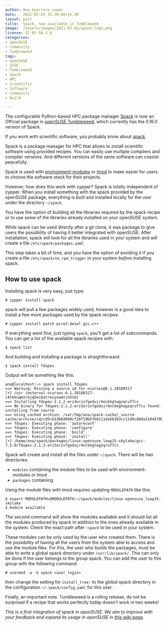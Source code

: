 ```yaml
---
author: Ana Guerrero Lopez
date:   2021-02-01 15:30:00+15:30
layout: post
title:  Spack, now available in Tumbleweed
image:  /assets/images/2021-02-01/spack-logo.png
license: CC-BY-SA-3.0
categories:
- openSUSE
- Community
- Tumbleweed
tags:
- openSUSE
- SUSE
- Tumbleweed
- Spack
- HPC
- Scientific 
- Software
- Community
- Build

---
```


The configurable Python-based HPC package manager [Spack](https://spack.io/) is now an Official package in [openSUSE Tumbleweed](https://software.opensuse.org/distributions/tumbleweed), which currently has the 0.16.0 version of Spack.

If you work with scientific software, you probably know about [spack](https://software.opensuse.org/package/spack).

Spack is a package manager for HPC that allows to install scientific software using provided recipes. You can easily use multiple compilers and compiler versions. And different versions of the same software can coexist peacefully.

Spack is used with [environment-modules](http://modules.sourceforge.net/) or [lmod](https://lmod.readthedocs.io/en/latest/) to make easier for users to choose the software stack for their projects.

However, how does this work with zypper? Spack is totally independent of zypper. When you install something with the spack provided by the openSUSE package, everything is built and installed locally for the user under the directory `~/spack`.

You have the option of building all the libraries required by the spack recipe or to use some of the libraries already installed on your openSUSE system.

While spack can be used directly after a git clone, it was package to give users the possibility of having it better integrated with openSUSE. After installation, spack will look for all the libraries used in your system and will create a file `/etc/spack/packages.yaml`

This step takes a bit of time, and you have the option of avoiding it if you create a file `/etc/spack/no_rpm_trigger` in your system *before* installing spack.

## How to use spack

Installing spack is very easy, just type:

    # zypper install spack

spack will pull a few packages widely used, however is a good idea to install a few more packages used by the spack recipes:

    # zypper install patch pcre2-devel gcc-c++

If everything went fine, just typing `spack`, you'll get a list of subcommands. You can get a list of the available spack recipes with:

    $ spack list

And building and installing a package is straightforward:

    $ spack install fdupes

Output will be something like this:

```
ana@localhost:~> spack install fdupes
==> Warning: Missing a source id for ncurses@6.1.20180317
[+] /usr (external ncurses-6.1.20180317-c4tkkuqm2rejq5ecbotrezyowmtinhtm)
==> Installing fdupes-2.1.2-erz3orzx7gedujr4nckkgtwgzqruf7cs
==> No binary for fdupes-2.1.2-erz3orzx7gedujr4nckkgtwgzqruf7cs found: installing from source
==> Using cached archive: /var/tmp/ana/spack-cache/_source-cache/archive/cd/cd5cb53b6d898cf20f19b57b81114a5b263cc1149cd0da3104578b083b2837bd.tar.gz
==> fdupes: Executing phase: 'autoreconf'
==> fdupes: Executing phase: 'configure'
==> fdupes: Executing phase: 'build'
==> fdupes: Executing phase: 'install'
[+] /home/ana/spack/packages/linux-opensuse_leap15-skylake/gcc-7.5.0/fdupes-2.1.2-erz3orzx7gedujr4nckkgtwgzqruf7cs

```

Spack will create and install all the files under `~/spack`. There will be two directories: 
* `modules` containing the module files to be used with environment-modules or lmod
* `packages` containing

Using the module files with lmod requires updating `MODULEPATH` like this:

    $ export MODULEPATH=$MODULEPATH:~/spack/modules/linux-opensuse_leap15-skylake
    $ module available

The second command will show the modules available and it should list all the modules produced by spack in addition to the ones already available in the system. Check the exact path after `~spack` to be used in your system.

These modules can be only used by the user who created them. There is the possibility of having all the users from the system able to access and use the module files.
For this, the user who builds the packages, must be able to write a global spack  directory under `/usr/lib/spack/`. This can only be done if the user belongs
to the group spack. You can add the user to this group with the following command:

    # usermod -a -G spack <user_login>

then change the setting for `install_tree:` to the global spack directory in the
configuration `~/.spack/config.yaml` for this user.


Finally, an important note. Tumbleweed is a rolling release, do not be surprised if a recipe that works perfectly today doesn't work in two weeks!

*This is a first integration of spack in openSUSE. We aim to improve with your feedback and expand its usage in openSUSE in [this wiki page](https://en.opensuse.org/HPC:spack).*

